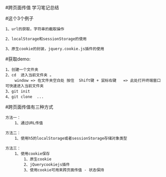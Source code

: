 #跨页面传值 学习笔记总结



#这个3个例子


    1、url的获取，字符串的截取操作

    2、localStorage和sessionStorage的使用

    3、原生cookie的封装，jquery.cookie.js插件的使用

#获取demo:


    1、创建一个文件夹
    2、cd  进入当前文件夹 。
        window => 在文件夹空白处 按住  Shift键 + 鼠标右键   => 此处打开终端窗口  可快速进入当前文件夹
    3、git init   
    4、git clone  ...


#跨页面传值有三种方式


    方法一：
        1、通过URL传值

    方法二：
        1、使用h5的localStorage或者sessionStorage存储对象类型

    方法三：
        1、使用cookie保存
            1、原生cookie
            2、jQuerycookiejs插件
            3、使用cookie可用来跨页面传值 - 状态保持
    
